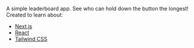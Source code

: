 A simple leaderboard app. See who can hold down the button the longest! Created to learn about: 
* [Next.js](https://nextjs.org/)
* [React](https://react.dev/)
* [Tailwind CSS](https://tailwindcss.com/) 
